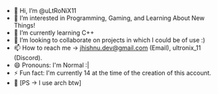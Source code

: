 - 👋 Hi, I’m @uLtRoNiX11
- 👀 I’m interested in Programming, Gaming, and Learning About New Things!
- 🌱 I’m currently learning C++
- 💞️ I’m looking to collaborate on projects in which I could be of use :)
- 📫 How to reach me -> jhishnu.dev@gmail.com (Email), ultronix_11 (Discord).
- 😄 Pronouns: I'm Normal :|
- ⚡ Fun fact: I'm currently 14 at the time of the creation of this account.
- 👾 [PS -> I use arch btw]
  

<!---
uLtRoNiX11/uLtRoNiX11 is a ✨ special ✨ repository because its `README.md` (this file) appears on your GitHub profile.
You can click the Preview link to take a look at your changes.
--->
